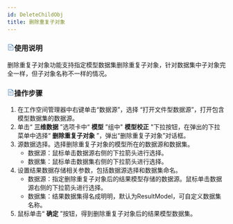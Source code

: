 ```yaml
---
id: DeleteChildObj
title: 删除重复子对象
---
```

### ![](../../../img/read.gif)使用说明

删除重复子对象功能支持指定模型数据集删除重复子对象，针对数据集中子对象完全一样，但子对象名称不一样的情况。

### ![](../../../img/read.gif)操作步骤

  1. 在工作空间管理器中右键单击“数据源”，选择 “打开文件型数据源”，打开包含模型数据集的数据源。
  2. 单击“ **三维数据** ”选项卡中“ **模型** ”组中" **模型校正** "下拉按钮，在弹出的下拉菜单中选择“ **删除重复子对象** ”，弹出“删除重复子对象”对话框。
  3. 源数据选择。选择删除重复子对象的模型所在的数据源和数据集。 
      * 数据源：鼠标单击数据源右侧的下拉箭头进行选择。
      * 数据集：鼠标单击数据集右侧的下拉箭头进行选择。
  4. 设置结果数据存储相关参数，包括数据源选择和数据集命名。 
      * 数据源：指定删除重复子对象后的结果模型存储的数据源。鼠标单击数据源右侧的下拉箭头进行选择。
      * 数据集：结果数据集得名成明明，默认为ResultModel，可自定义数据集名称。
  5. 鼠标单击“ **确定** ”按钮，得到删除重复子对象后的结果模型数据集。



